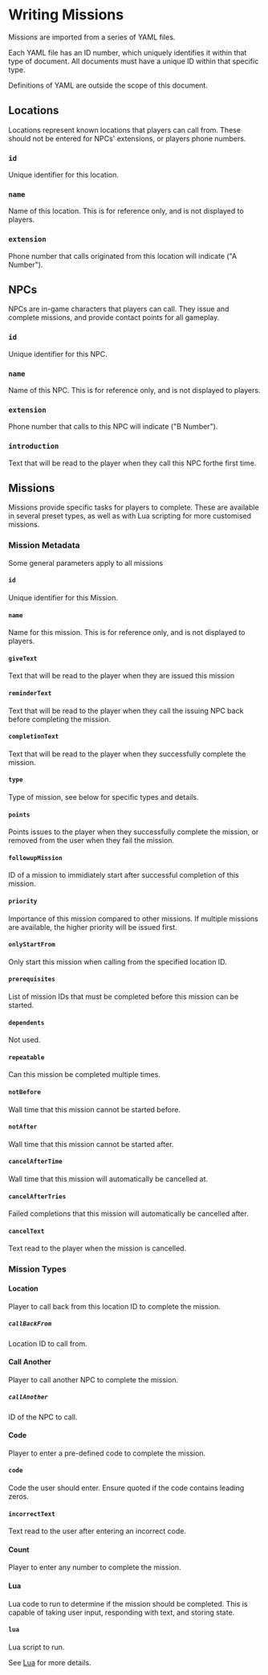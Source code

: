 # Writing Missions

Missions are imported from a series of YAML files.

Each YAML file has an ID number, which uniquely identifies it within that type of document. All documents must have a unique ID within that specific type.

Definitions of YAML are outside the scope of this document.

## Locations

Locations represent known locations that players can call from.
These should not be entered for NPCs' extensions, or players phone numbers.

### `id`

Unique identifier for this location.

### `name`

Name of this location. This is for reference only, and is not displayed to players.

### `extension`

Phone number that calls originated from this location will indicate ("A Number").

## NPCs

NPCs are in-game characters that players can call. They issue and complete missions, and provide contact points for all gameplay.

### `id`

Unique identifier for this NPC.

### `name`

Name of this NPC. This is for reference only, and is not displayed to players.

### `extension`

Phone number that calls to this NPC will indicate ("B Number").

### `introduction`

Text that will be read to the player when they call this NPC forthe first time.

## Missions

Missions provide specific tasks for players to complete. These are available in several preset types, as well as with Lua scripting for more customised missions.

### Mission Metadata

Some general parameters apply to all missions

#### `id`

Unique identifier for this Mission.

#### `name`

Name for this mission. This is for reference only, and is not displayed to players.

#### `giveText`

Text that will be read to the player when they are issued this mission

#### `reminderText`

Text that will be read to the player when they call the issuing NPC back before completing the mission.

#### `completionText`

Text that will be read to the player when they successfully complete the mission.

#### `type`

Type of mission, see below for specific types and details.

#### `points`

Points issues to the player when they successfully complete the mission, or removed from the user when they fail the mission.

#### `followupMission`

ID of a mission to immidiately start after successful completion of this mission.

#### `priority`

Importance of this mission compared to other missions. If multiple missions are available, the higher priority will be issued first.

#### `onlyStartFrom`

Only start this mission when calling from the specified location ID.

#### `prerequisites`

List of mission IDs that must be completed before this mission can be started.

#### `dependents`

Not used.

#### `repeatable`

Can this mission be completed multiple times.

#### `notBefore`

Wall time that this mission cannot be started before.

#### `notAfter`

Wall time that this mission cannot be started after.

#### `cancelAfterTime`

Wall time that this mission will automatically be cancelled at.

#### `cancelAfterTries`

Failed completions that this mission will automatically be cancelled after.

#### `cancelText`

Text read to the player when the mission is cancelled.

### Mission Types

#### Location

Player to call back from this location ID to complete the mission.

##### `callBackFrom`

Location ID to call from.

#### Call Another

Player to call another NPC to complete the mission.

##### `callAnother`

ID of the NPC to call.

#### Code

Player to enter a pre-defined code to complete the mission.

#### `code`

Code the user should enter. Ensure quoted if the code contains leading zeros.

#### `incorrectText`

Text read to the user after entering an incorrect code.

#### Count

Player to enter any number to complete the mission.

#### Lua

Lua code to run to determine if the mission should be completed. This is capable of taking user input, responding with text, and storing state.

#### `lua`

Lua script to run.

See [Lua](Lua.md) for more details.

